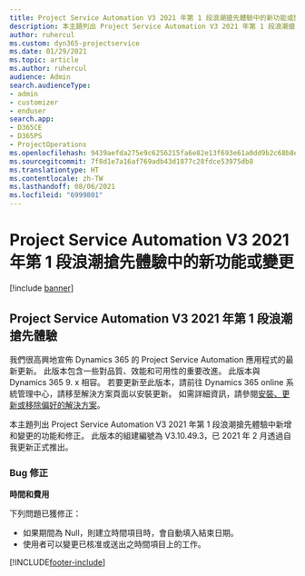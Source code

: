 ```yaml
---
title: Project Service Automation V3 2021 年第 1 段浪潮搶先體驗中的新功能或變更
description: 本主題列出 Project Service Automation V3 2021 年第 1 段浪潮搶先體驗中可用的功能和修正。
author: ruhercul
ms.custom: dyn365-projectservice
ms.date: 01/29/2021
ms.topic: article
ms.author: ruhercul
audience: Admin
search.audienceType:
- admin
- customizer
- enduser
search.app:
- D365CE
- D365PS
- ProjectOperations
ms.openlocfilehash: 9439aefda275e9c6256215fa6e82e13f693e61a0dd9b2c68b8e5273eeac4d64b
ms.sourcegitcommit: 7f8d1e7a16af769adb43d1877c28fdce53975db8
ms.translationtype: HT
ms.contentlocale: zh-TW
ms.lasthandoff: 08/06/2021
ms.locfileid: "6999801"
---
```

# <a name="whats-new-or-changed-in-project-service-automation-early-access-wave-1-2021-v3"></a>Project Service Automation V3 2021 年第 1 段浪潮搶先體驗中的新功能或變更

[!include [banner](../includes/psa-now-project-operations.md)]

## <a name="project-service-automation-early-access-wave-1-2021-v3"></a>Project Service Automation V3 2021 年第 1 段浪潮搶先體驗

我們很高興地宣佈 Dynamics 365 的 Project Service Automation 應用程式的最新更新。 此版本包含一些對品質、效能和可用性的重要改進。 此版本與 Dynamics 365 9. x 相容。 若要更新至此版本，請前往 Dynamics 365 online 系統管理中心，請移至解決方案頁面以安裝更新。 如需詳細資訊，請參閱[安裝、更新或移除偏好的解決方案](/power-platform/admin/install-remove-preferred-solution)。

本主題列出 Project Service Automation V3 2021 年第 1 段浪潮搶先體驗中新增和變更的功能和修正。 此版本的組建編號為 V3.10.49.3，已 2021 年 2 月透過自我更新正式推出。


### <a name="bug-fixes"></a>Bug 修正

**時間和費用**

下列問題已獲修正：

- 如果期間為 Null，則建立時間項目時，會自動填入結束日期。
- 使用者可以變更已核准或送出之時間項目上的工作。


[!INCLUDE[footer-include](../includes/footer-banner.md)]